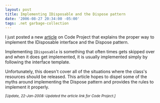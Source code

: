 ```yaml
---
layout: post
title: Implementing IDisposable and the Dispose pattern
date: '2006-08-27 20:34:00 -05:00'
tags: .net garbage-collection
---
```


I just posted a new [article](http://www.codeproject.com/KB/dotnet/idisposable.aspx) on Code Project that explains the proper way to implement the IDisposable interface and the Dispose pattern.

Implementing `IDisposable` is something that often times gets skipped over and when it does get implemented, it is usually implemented simply by following the interface template.

Unfortunately, this doesn't cover all of the situations where the class's resources should be released. This article hopes to dispel some of the myths around implementing the Dispose pattern and provides the rules to implement it properly.

*<small>[Update, 22-Jan-2008: Updated the article link for Code Project.]</small>*

